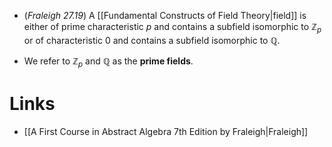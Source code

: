 * (*Fraleigh 27.19*) A [[Fundamental Constructs of Field Theory|field]] is either of prime characteristic $p$ and contains a subfield isomorphic to $\mathbb{Z}_p$ or of characteristic $0$ and contains a subfield isomorphic to $\mathbb{Q}$. 
  
 * We refer to $\mathbb{Z}_p$ and $\mathbb{Q}$ as the **prime fields**. 
# Links
* [[A First Course in Abstract Algebra 7th Edition by Fraleigh|Fraleigh]]